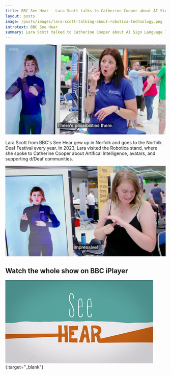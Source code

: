 ```yaml
---
title: BBC See Hear - Lara Scott talks to Catherine Cooper about AI Sign Langauge Translators
layout: posts
image: /posts/images/lara-scott-talking-about-robotica-technology.png
introtext: BBC See Hear
summary: Lara Scott talked to Catherine Cooper about AI Sign Language Translations at the Norfolk Deaf Festival 2023.
---
```


![Catherine Cooper at the Norfolk Deaf Festival](/posts/images/catherine-cooper-at-norfolk-deaf-festival.png)

Lara Scott from BBC's See Hear gew up in Norfolk and goes to the Norfolk Deaf Festival every year.  In 2023, Lara visited the Robotica stand, where she spoke to Catherine Cooper about Artifical Intelligence, avatars, and supporting d/Deaf communities.


![Catherine Cooper at the Norfolk Deaf Festival](/posts/images/lara-scott-saying-cassie-is-impressive.png)


## Watch the whole show on BBC iPlayer

[<img src="/posts/images/seehear.jpg" alt="BBC See Hear Series 43: Episode 6">](https://www.bbc.co.uk/iplayer/episode/m001q8w0/sign/see-hear-series-43-episode-6){:target="_blank"}

